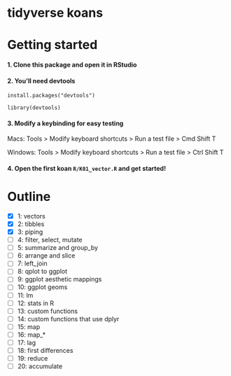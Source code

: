 # tidyverse koans

# Getting started

#### 1. Clone this package and open it in RStudio

#### 2. You'll need devtools

`install.packages("devtools")`

`library(devtools)`

#### 3. Modify a keybinding for easy testing

Macs:
Tools > Modify keyboard shortcuts > Run a test file > Cmd Shift T

Windows:
Tools > Modify keyboard shortcuts > Run a test file > Ctrl Shift T

#### 4. Open the first koan `R/K01_vector.R` and get started!


# Outline

- [x] 1: vectors
- [x] 2: tibbles
- [x] 3: piping
- [ ] 4: filter, select, mutate
- [ ] 5: summarize and group_by
- [ ] 6: arrange and slice
- [ ] 7: left_join
- [ ] 8: qplot to ggplot
- [ ] 9: ggplot aesthetic mappings
- [ ] 10: ggplot geoms
- [ ] 11: lm
- [ ] 12: stats in R
- [ ] 13: custom functions
- [ ] 14: custom functions that use dplyr
- [ ] 15: map
- [ ] 16: map_*
- [ ] 17: lag
- [ ] 18: first differences
- [ ] 19: reduce
- [ ] 20: accumulate
